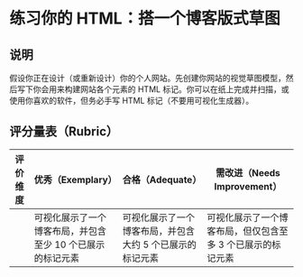 # 练习你的 HTML：搭一个博客版式草图

## 说明

假设你正在设计（或重新设计）你的个人网站。先创建你网站的视觉草图模型，然后写下你会用来构建网站各个元素的 HTML 标记。你可以在纸上完成并扫描，或使用你喜欢的软件，但务必手写 HTML 标记（不要用可视化生成器）。

## 评分量表（Rubric）

| 评价维度 | 优秀（Exemplary）                                                                  | 合格（Adequate）                                                              | 需改进（Needs Improvement）                                                      |
| -------- | ----------------------------------------------------------------------------------- | ----------------------------------------------------------------------------- | -------------------------------------------------------------------------------- |
|          | 可视化展示了一个博客布局，并包含至少 10 个已展示的标记元素                         | 可视化展示了一个博客布局，并包含大约 5 个已展示的标记元素                     | 可视化展示了一个博客布局，但仅包含至多 3 个已展示的标记元素                     |
